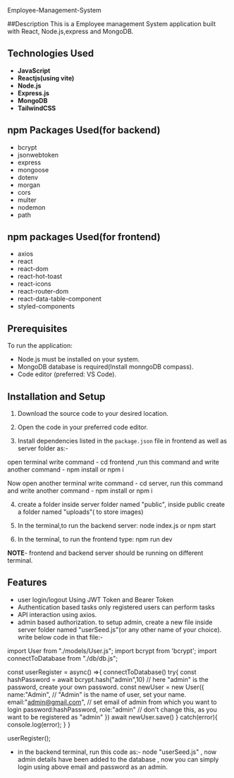Employee-Management-System

##Description
This is a Employee management System application built with React, Node.js,express and MongoDB.

## Technologies Used
- **JavaScript**
- **Reactjs(using vite)**
- **Node.js**
- **Express.js**
- **MongoDB**
- **TailwindCSS**

## npm Packages Used(for backend)
- bcrypt
- jsonwebtoken
- express
- mongoose
- dotenv
- morgan
- cors
- multer
- nodemon
- path

## npm packages Used(for frontend)
- axios
- react
- react-dom
- react-hot-toast
- react-icons
- react-router-dom
- react-data-table-component
- styled-components

## Prerequisites
To run the application:
- Node.js must be installed on your system.
- MongoDB database is required(Install monngoDB compass).
- Code editor (preferred: VS Code).

## Installation and Setup
1. Download the source code to your desired location.
2. Open the code in your preferred code editor.

3. Install dependencies listed in the `package.json` file in frontend as well as server folder as:-

open terminal write command - cd frontend ,run this command and write another command - npm install or npm i 

Now open another terminal write command - cd server, run this command and write another command - npm install or npm i

4. create a folder inside server folder named "public", inside public create a folder named "uploads"( to store images)

5. In the terminal,to run the backend server:
	node index.js or npm start

7. In the terminal, to run the frontend type:
npm run dev

**NOTE**- frontend and backend server should be running on different terminal.

## Features
- user login/logout Using JWT Token and Bearer Token
- Authentication based tasks only registered users can perform tasks
- API interaction using axios.
- admin based authorization. to setup admin, create a new file inside server folder named "userSeed.js"(or any other name of your choice). write below code in that file:-

import User from "./models/User.js";
import bcrypt from 'bcrypt';
import connectToDatabase from "./db/db.js";

const userRegister = async() =>{
    connectToDatabase()
    try{
        const hashPassword = await bcrypt.hash("admin",10)  // here "admin" is the password, create your own password.
        const newUser = new User({
            name:"Admin",               // "Admin" is the name of user, set your name.               
            email:"admin@gmail.com",    // set email of admin from which you want to login
            password:hashPassword,
            role:"admin"                // don't change this, as you want to be registered as "admin"
        })
        await newUser.save()
    } catch(error){
        console.log(error);
    }
}

userRegister();

- in the backend terminal, run this code as:- node "userSeed.js" , now admin details have been added to the database , now you can simply login using above email and password as an admin.  
